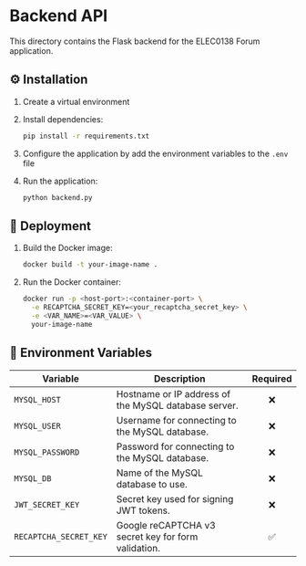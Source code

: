 # Backend API

This directory contains the Flask backend for the ELEC0138 Forum application.

## ⚙️ Installation

1. Create a virtual environment

2. Install dependencies:
   ```bash
   pip install -r requirements.txt
   ```

3. Configure the application by add the environment variables to the `.env` file 

4. Run the application:
   ```bash
   python backend.py
   ```

## 🐋 Deployment

1.  Build the Docker image:
    ```bash
    docker build -t your-image-name .
    ```
2.  Run the Docker container:
    ```bash
    docker run -p <host-port>:<container-port> \
      -e RECAPTCHA_SECRET_KEY=<your_recaptcha_secret_key> \
      -e <VAR_NAME>=<VAR_VALUE> \
      your-image-name
    ```

## 🔐 Environment Variables

| Variable               | Description                                          | Required |
| ---------------------- | ---------------------------------------------------- | :------: |
| `MYSQL_HOST`           | Hostname or IP address of the MySQL database server. |    ❌     |
| `MYSQL_USER`           | Username for connecting to the MySQL database.       |    ❌     |
| `MYSQL_PASSWORD`       | Password for connecting to the MySQL database.       |    ❌     |
| `MYSQL_DB`             | Name of the MySQL database to use.                   |    ❌     |
| `JWT_SECRET_KEY`       | Secret key used for signing JWT tokens.              |    ❌     |
| `RECAPTCHA_SECRET_KEY` | Google reCAPTCHA v3 secret key for form validation.  |    ✅     |

